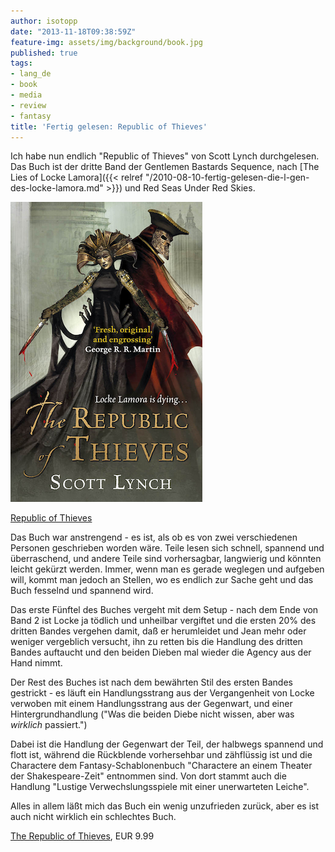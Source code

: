 ```yaml
---
author: isotopp
date: "2013-11-18T09:38:59Z"
feature-img: assets/img/background/book.jpg
published: true
tags:
- lang_de
- book
- media
- review
- fantasy
title: 'Fertig gelesen: Republic of Thieves'
---
```

Ich habe nun endlich "Republic of Thieves" von Scott Lynch durchgelesen. Das Buch ist der dritte Band der Gentlemen Bastards Sequence, nach [The Lies of Locke Lamora]({{< relref "/2010-08-10-fertig-gelesen-die-l-gen-des-locke-lamora.md" >}}) und Red Seas Under Red Skies.

[![](/uploads/2013/11/republic-of-thieves.png)](http://www.amazon.de/Republic-Thieves-Gentlemen-Bastard-Sequence-ebook/dp/B00BY7B70A)

[Republic of Thieves](http://www.amazon.de/Republic-Thieves-Gentlemen-Bastard-Sequence-ebook/dp/B00BY7B70A)

Das Buch war anstrengend - es ist, als ob es von zwei verschiedenen Personen geschrieben worden wäre. Teile lesen sich schnell, spannend und überraschend, und andere Teile sind vorhersagbar, langwierig und könnten leicht gekürzt werden. Immer, wenn man es gerade weglegen und aufgeben will, kommt man jedoch an Stellen, wo es endlich zur Sache geht und das Buch fesselnd und spannend wird.

Das erste Fünftel des Buches vergeht mit dem Setup - nach dem Ende von Band 2 ist Locke ja tödlich und unheilbar vergiftet und die ersten 20% des dritten Bandes vergehen damit, daß er herumleidet und Jean mehr oder weniger vergeblich versucht, ihn zu retten bis die Handlung des dritten Bandes auftaucht und den beiden Dieben mal wieder die Agency aus der Hand nimmt.

Der Rest des Buches ist nach dem bewährten Stil des ersten Bandes gestrickt - es läuft ein Handlungsstrang aus der Vergangenheit von Locke verwoben mit einem Handlungsstrang aus der Gegenwart, und einer Hintergrundhandlung ("Was die beiden Diebe nicht wissen, aber was _wirklich_ passiert.")

Dabei ist die Handlung der Gegenwart der Teil, der halbwegs spannend und flott ist, während die Rückblende vorhersehbar und zähflüssig ist und die Charactere dem Fantasy-Schablonenbuch "Charactere an einem Theater der Shakespeare-Zeit" entnommen sind. Von dort stammt auch die Handlung "Lustige Verwechslungsspiele mit einer unerwarteten Leiche".

Alles in allem läßt mich das Buch ein wenig unzufrieden zurück, aber es ist auch nicht wirklich ein schlechtes Buch.

[The Republic of Thieves](http://www.amazon.de/Republic-Thieves-Gentlemen-Bastard-Sequence-ebook/dp/B00BY7B70A), EUR 9.99
